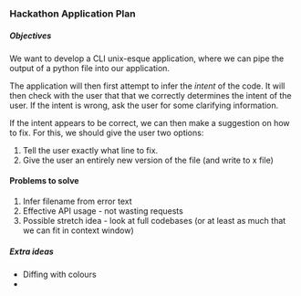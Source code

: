 ### Hackathon Application Plan

##### Objectives
We want to develop a CLI unix-esque application, where we can pipe the output of a python file into our application. 


The application will then first attempt to infer the *intent* of the code.
It will then check with the user that that we correctly determines the intent of the user.
If the intent is wrong, ask the user for some clarifying information.

If the intent appears to be correct, we can then make a suggestion on how to fix. 
For this, we should give the user two options:
1) Tell the user exactly what line to fix.
2) Give the user an entirely new version of the file (and write to x file)

#### Problems to solve

1) Infer filename from error text
2) Effective API usage - not wasting requests
3) Possible stretch idea - look at full codebases (or at least as much that we can fit in context window)

##### Extra ideas
- Diffing with colours
- 



